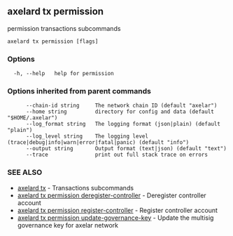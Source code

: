 ## axelard tx permission

permission transactions subcommands

```
axelard tx permission [flags]
```

### Options

```
  -h, --help   help for permission
```

### Options inherited from parent commands

```
      --chain-id string     The network chain ID (default "axelar")
      --home string         directory for config and data (default "$HOME/.axelar")
      --log_format string   The logging format (json|plain) (default "plain")
      --log_level string    The logging level (trace|debug|info|warn|error|fatal|panic) (default "info")
      --output string       Output format (text|json) (default "text")
      --trace               print out full stack trace on errors
```

### SEE ALSO

- [axelard tx](/cli-docs/v0_31_1/axelard_tx) - Transactions subcommands
- [axelard tx permission deregister-controller](/cli-docs/v0_31_1/axelard_tx_permission_deregister-controller) - Deregister controller account
- [axelard tx permission register-controller](/cli-docs/v0_31_1/axelard_tx_permission_register-controller) - Register controller account
- [axelard tx permission update-governance-key](/cli-docs/v0_31_1/axelard_tx_permission_update-governance-key) - Update the multisig governance key for axelar network
